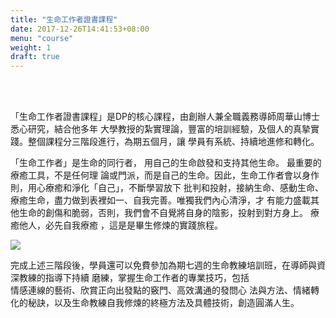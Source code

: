```yaml
---
title: "生命工作者證書課程"
date: 2017-12-26T14:41:53+08:00
menu: "course"
weight: 1
draft: true
---
```



<!-- <h2 class="center dp-font-green font-bold">/ 生 命 工 作 者 證 書 課 程 / </h2> -->
<br>
<br>


<p class="center">「生命工作者證書課程」是DP的核心課程，由創辦人兼全職義務導師周華山博士悉心研究，結合他多年
大學教授的紮實理論，豐富的培訓經驗，及個人的真摯實踐。整個課程分三階段進行，為期五個月，讓
學員有系統、持續地進修和轉化。</p>

<p class="center">「生命工作者」是生命的同行者，
<font class="dp-font-lightGreen font-bold">用自己的生命啟發和支持其他生命。</font>
最重要的療癒工具，不是任何理
論或門派，而是自己的生命。因此，生命工作者會以身作則，用心療癒和淨化「自己」，不斷學習放下
批判和投射，接納生命、感動生命、療癒生命，盡力做到表裡如一、自我完善。唯獨我們內心清淨，才
有能力盛載其他生命的創傷和脆弱，否則，我們會不自覺將自身的陰影，投射到對方身上。
<font class="dp-font-lightGreen font-bold">療癒他人，必先自我療癒</font>
，這是是畢生修煉的實踐旅程。</p>


<img src="/img/course_level.png">


<p class="center">
完成上述三階段後，學員還可以免費參加為期七週的生命教練培訓班，在導師與資深教練的指導下持續
磨練，掌握生命工作者的專業技巧，包括<br>
<font class="dp-font-lightGreen font-bold">情感連線的藝術、欣賞正向出發點的竅門、高效溝通的發問心
法與方法、情緒轉化的秘訣，以及生命教練自我修煉的終極方法及具體技術</font>，創造圓滿人生。</p>